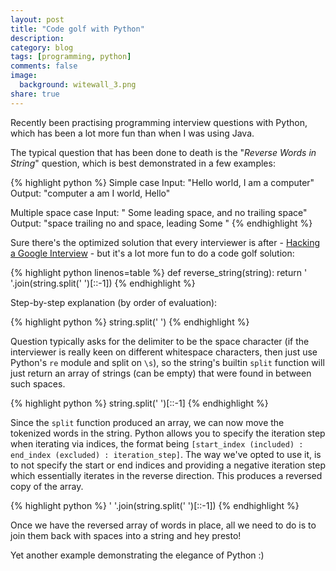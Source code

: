 ```yaml
---
layout: post
title: "Code golf with Python"
description:
category: blog
tags: [programming, python]
comments: false
image:
  background: witewall_3.png
share: true
---
```


Recently been practising programming interview questions with Python, which has been a lot more fun than when I was using Java.

The typical question that has been done to death is the "*Reverse Words in String*" question, which is best demonstrated in a few examples:

{% highlight python %}
Simple case
Input: "Hello world, I am a computer"
Output: "computer a am I world, Hello"

Multiple space case
Input: "  Some leading space, and no trailing space"
Output: "space trailing no and space, leading Some  "
{% endhighlight %}

Sure there's the optimized solution that every interviewer is after - [Hacking a Google Interview](http://courses.csail.mit.edu/iap/interview/Hacking_a_Google_Interview_Handout_2.pdf) - but it's a lot more fun to do a code golf solution:

{% highlight python linenos=table %}
    def reverse_string(string):
        return ' '.join(string.split(' ')[::-1])
{% endhighlight %}

Step-by-step explanation (by order of evaluation):

{% highlight python %}
    string.split(' ')
{% endhighlight %}

Question typically asks for the delimiter to be the space character (if the interviewer is really keen on different whitespace characters, then just use Python's `re` module and split on `\s`), so the string's builtin `split` function will just return an array of strings (can be empty) that were found in between such spaces.

{% highlight python %}
    string.split(' ')[::-1]
{% endhighlight %}

Since the `split` function produced an array, we can now move the tokenized words in the string. Python allows you to specify the iteration step when iterating via indices, the format being `[start_index (included) : end_index (excluded) : iteration_step]`. The way we've opted to use it, is to not specify the start or end indices and providing a negative iteration step which essentially iterates in the reverse direction. This produces a reversed copy of the array.

{% highlight python %}
    ' '.join(string.split(' ')[::-1])
{% endhighlight %}

Once we have the reversed array of words in place, all we need to do is to join them back with spaces into a string and hey presto!

Yet another example demonstrating the elegance of Python  :)
